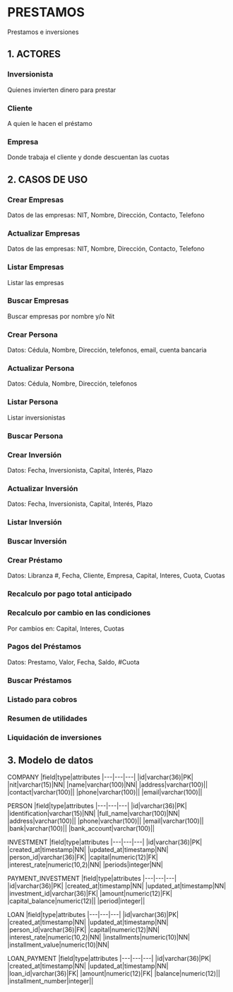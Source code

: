 # PRESTAMOS
Prestamos e inversiones

## 1. ACTORES

### Inversionista
Quienes invierten dinero para prestar
### Cliente
A quien le hacen el préstamo
### Empresa
Donde trabaja el cliente y donde descuentan las cuotas

## 2. CASOS DE USO

### Crear Empresas
Datos de las empresas: NIT, Nombre, Dirección, Contacto, Telefono
### Actualizar Empresas
Datos de las empresas: NIT, Nombre, Dirección, Contacto, Telefono
### Listar Empresas
Listar las empresas 
### Buscar Empresas
Buscar empresas por nombre y/o Nit

### Crear Persona
Datos: Cédula, Nombre, Dirección, telefonos, email, cuenta bancaria
### Actualizar Persona
Datos: Cédula, Nombre, Dirección, telefonos
### Listar Persona
Listar inversionistas
### Buscar Persona

### Crear Inversión
Datos: Fecha, Inversionista, Capital, Interés, Plazo
### Actualizar Inversión
Datos: Fecha, Inversionista, Capital, Interés, Plazo
### Listar Inversión
### Buscar Inversión

### Crear Préstamo
Datos: Libranza #, Fecha, Cliente, Empresa, Capital, Interes, Cuota, Cuotas
### Recalculo por pago total anticipado
### Recalculo por cambio en las condiciones
Por cambios en: Capital, Interes, Cuotas
### Pagos del Préstamos
Datos: Prestamo, Valor, Fecha, Saldo, #Cuota
### Buscar Préstamos

### Listado para cobros
### Resumen de utilidades
### Liquidación de inversiones

## 3. Modelo de datos

COMPANY
|field|type|attributes
|---|---|---|
|id|varchar(36)|PK|
|nit|varchar(15)|NN|
|name|varchar(100)|NN|
|address|varchar(100)||
|contact|varchar(100)||
|phone|varchar(100)||
|email|varchar(100)||

PERSON
|field|type|attributes
|---|---|---|
|id|varchar(36)|PK|
|identification|varchar(15)|NN|
|full_name|varchar(100)|NN|
|address|varchar(100)||
|phone|varchar(100)||
|email|varchar(100)||
|bank|varchar(100)||
|bank_account|varchar(100)||

INVESTMENT
|field|type|attributes
|---|---|---|
|id|varchar(36)|PK|
|created_at|timestamp|NN|
|updated_at|timestamp|NN|
|person_id|varchar(36)|FK|
|capital|numeric(12)|FK|
|interest_rate|numeric(10,2)|NN|
|periods|integer|NN|

PAYMENT_INVESTMENT
|field|type|attributes
|---|---|---|
|id|varchar(36)|PK|
|created_at|timestamp|NN|
|updated_at|timestamp|NN|
|investment_id|varchar(36)|FK|
|amount|numeric(12)|FK|
|capital_balance|numeric(12)||
|period|integer||

LOAN
|field|type|attributes
|---|---|---|
|id|varchar(36)|PK|
|created_at|timestamp|NN|
|updated_at|timestamp|NN|
|person_id|varchar(36)|FK|
|capital|numeric(12)|NN|
|interest_rate|numeric(10,2)|NN|
|installments|numeric(10)|NN|
|installment_value|numeric(10)|NN|

LOAN_PAYMENT
|field|type|attributes
|---|---|---|
|id|varchar(36)|PK|
|created_at|timestamp|NN|
|updated_at|timestamp|NN|
|loan_id|varchar(36)|FK|
|amount|numeric(12)|FK|
|balance|numeric(12)||
|installment_number|integer||
